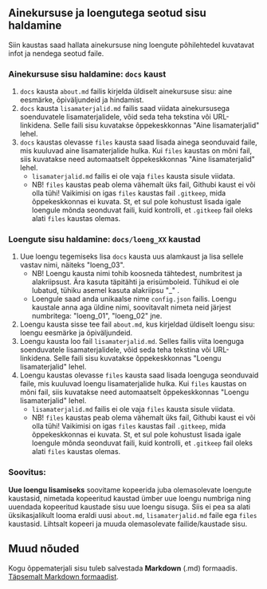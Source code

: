 ## Ainekursuse ja loengutega seotud sisu haldamine

Siin kaustas saad hallata ainekursuse ning loengute põhilehtedel kuvatavat infot ja nendega seotud faile.

### Ainekursuse sisu haldamine: `docs` kaust

1) `docs` kausta `about.md` failis kirjelda üldiselt ainekursuse sisu: aine eesmärke, õpiväljundeid ja hindamist. <br />
2) `docs` kausta `lisamaterjalid.md` failis saad viidata ainekursusega soenduvatele lisamaterjalidele, võid seda teha tekstina või URL-linkidena. Selle faili sisu kuvatakse õppekeskkonnas "Aine lisamaterjalid" lehel.
3) `docs` kaustas olevasse `files` kausta saad lisada ainega seonduvaid faile, mis kuuluvad aine lisamaterjalide hulka. Kui `files` kaustas on mõni fail, siis  kuvatakse need automaatselt õppekeskkonnas "Aine lisamaterjalid" lehel. 
    - `lisamaterjalid.md` failis ei ole vaja `files` kausta sisule viidata.
    - NB! `files` kaustas peab olema vähemalt üks fail, Githubi kaust ei või olla tühi! Vaikimisi on igas `files` kaustas fail `.gitkeep`, mida õppekeskkonnas ei kuvata. St, et sul pole kohustust lisada igale loengule mõnda seonduvat faili, kuid kontrolli, et `.gitkeep` fail oleks alati `files` kaustas olemas.

### Loengute sisu haldamine: `docs/loeng_XX` kaustad

1) Uue loengu tegemiseks lisa `docs` kausta uus alamkaust ja lisa sellele vastav nimi, näiteks "loeng_03".
    - NB! Loengu kausta nimi tohib koosneda tähtedest, numbritest ja alakriipsust. Ära kasuta täpitähti ja erisümboleid. Tühikud ei ole lubatud, tühiku asemel kasuta alakriipsu "_" . <br />
    - Loengule saad anda unikaalse nime `config.json` failis. Loengu kaustale anna aga üldine nimi, soovitavalt nimeta neid järjest numbritega: "loeng_01", "loeng_02" jne.
2) Loengu kausta sisse tee fail `about.md`, kus kirjeldad üldiselt loengu sisu: loengu eesmärke ja õpiväljundeid. <br />
3) Loengu kausta loo fail `lisamaterjalid.md`. Selles failis viita loenguga soenduvatele lisamaterjalidele, võid seda teha tekstina või URL-linkidena. Selle faili sisu kuvatakse õppekeskkonnas "Loengu lisamaterjalid" lehel.
4) Loengu kaustas olevasse `files` kausta saad lisada loenguga seonduvaid faile, mis kuuluvad loengu lisamaterjalide hulka. Kui `files` kaustas on mõni fail, siis  kuvatakse need automaatselt õppekeskkonnas "Loengu lisamaterjalid" lehel. 
    - `lisamaterjalid.md` failis ei ole vaja `files` kausta sisule viidata.
    - NB! `files` kaustas peab olema vähemalt üks fail, Githubi kaust ei või olla tühi! Vaikimisi on igas `files` kaustas fail `.gitkeep`, mida õppekeskkonnas ei kuvata. St, et sul pole kohustust lisada igale loengule mõnda seonduvat faili, kuid kontrolli, et `.gitkeep` fail oleks alati `files` kaustas olemas.

### Soovitus:

**Uue loengu lisamiseks** soovitame kopeerida juba olemasolevate loengute kaustasid, nimetada kopeeritud kaustad ümber uue loengu numbriga ning uuendada kopeeritud kaustade sisu uue loengu sisuga. Siis ei pea sa alati üksikasjalikult looma eraldi uusi `about.md`, `lisamaterjalid.md` faile ega `files` kaustasid. Lihtsalt kopeeri ja muuda olemasolevate failide/kaustade sisu.

## Muud nõuded

Kogu õppematerjali sisu tuleb salvestada **Markdown** (.md) formaadis. [Täpsemalt Markdown formaadist](https://github.com/tluhk/HK_Programmeerimine-II#muud-nõuded).


    
    
    
